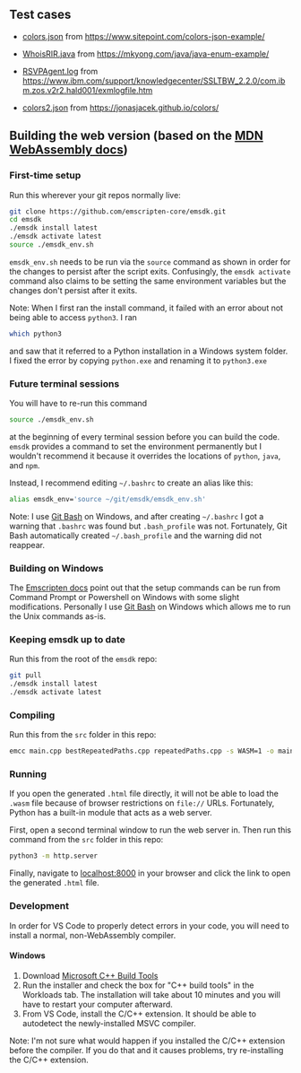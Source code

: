## Test cases
- [colors.json](colors.json) from
https://www.sitepoint.com/colors-json-example/

- [WhoisRIR.java](WhoisRIR.java) from
https://mkyong.com/java/java-enum-example/

- [RSVPAgent.log](RSVPAgent.log) from
https://www.ibm.com/support/knowledgecenter/SSLTBW_2.2.0/com.ibm.zos.v2r2.hald001/exmlogfile.htm

- [colors2.json](colors2.json) from https://jonasjacek.github.io/colors/

## Building the web version (based on the [MDN WebAssembly docs](https://developer.mozilla.org/en-US/docs/WebAssembly/C_to_wasm))
### First-time setup
Run this wherever your git repos normally live:
```bash
git clone https://github.com/emscripten-core/emsdk.git
cd emsdk
./emsdk install latest
./emsdk activate latest
source ./emsdk_env.sh
```
`emsdk_env.sh` needs to be run via the `source` command as shown in order
for the changes to persist after the script exits. Confusingly, the
`emsdk activate` command also claims to be setting the same environment
variables but the changes don't persist after it exits.

Note: When I first ran the install command, it failed with an error about not
being able to access `python3`. I ran
```bash
which python3
```
and saw that it referred to a Python installation in a Windows system folder.
I fixed the error by copying `python.exe` and renaming it to `python3.exe`

### Future terminal sessions
You will have to re-run this command
```bash
source ./emsdk_env.sh
```
at the beginning of every terminal session before you can build the code.
`emsdk` provides a command to set the environment permanently but I wouldn't
recommend it because it overrides the locations of `python`, `java`,
and `npm`.

Instead, I recommend editing `~/.bashrc` to create an alias like this:
```bash
alias emsdk_env='source ~/git/emsdk/emsdk_env.sh'
```

Note: I use [Git Bash](https://gitforwindows.org/) on Windows, and after
creating `~/.bashrc` I got a warning that `.bashrc` was found but
`.bash_profile` was not. Fortunately, Git Bash automatically created
`~/.bash_profile` and the warning did not reappear.

### Building on Windows
The [Emscripten docs](https://emscripten.org/docs/getting_started/downloads.html)
point out that the setup commands can be run from Command Prompt or Powershell
on Windows with some slight modifications. Personally I use
[Git Bash](https://gitforwindows.org/) on Windows which allows me to run the
Unix commands as-is.

### Keeping emsdk up to date
Run this from the root of the `emsdk` repo:
```bash
git pull
./emsdk install latest
./emsdk activate latest
```

### Compiling
Run this from the `src` folder in this repo:
```bash
emcc main.cpp bestRepeatedPaths.cpp repeatedPaths.cpp -s WASM=1 -o main.html
```

### Running
If you open the generated `.html` file directly, it will not be able to load
the `.wasm` file because of browser restrictions on `file://` URLs.
Fortunately, Python has a built-in module that acts as a web server.

First, open a second terminal window to run the web server in.
Then run this command from the `src` folder in this repo:
```bash
python3 -m http.server
```

Finally, navigate to [localhost:8000](localhost:8000) in your browser
and click the link to open the generated `.html` file.

### Development
In order for VS Code to properly detect errors in your code, you will need to
install a normal, non-WebAssembly compiler.
#### Windows
1. Download [Microsoft C++ Build Tools](
    https://visualstudio.microsoft.com/visual-cpp-build-tools
)
1. Run the installer and check the box for "C++ build tools"
in the Workloads tab. The installation will take about 10 minutes
and you will have to restart your computer afterward.
1. From VS Code, install the C/C++ extension. It should be able to autodetect
the newly-installed MSVC compiler.

Note: I'm not sure what would happen if you installed the C/C++ extension
before the compiler. If you do that and it causes problems, try re-installing
the C/C++ extension.
